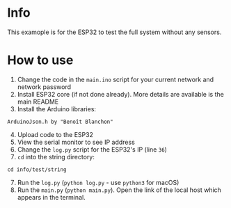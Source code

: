 # Info
This examople is for the ESP32 to test the full system without any sensors.

# How to use
1. Change the code in the ```main.ino``` script for your current network and network password
2. Install ESP32 core (if not done already). More details are available is the main README
3. Install the Arduino libraries:
```
ArduinoJson.h by "Benoît Blanchon"
```
4. Upload code to the ESP32
5. View the serial monitor to see IP address
6. Change the ```log.py``` script for the ESP32's IP (line ```36```)
7. ```cd``` into the string directory:
```
cd info/test/string
```
7. Run the ```log.py``` (```python log.py``` - use ```python3``` for macOS)
8. Run the ```main.py``` (```python main.py```). Open the link of the local host which appears in the terminal.